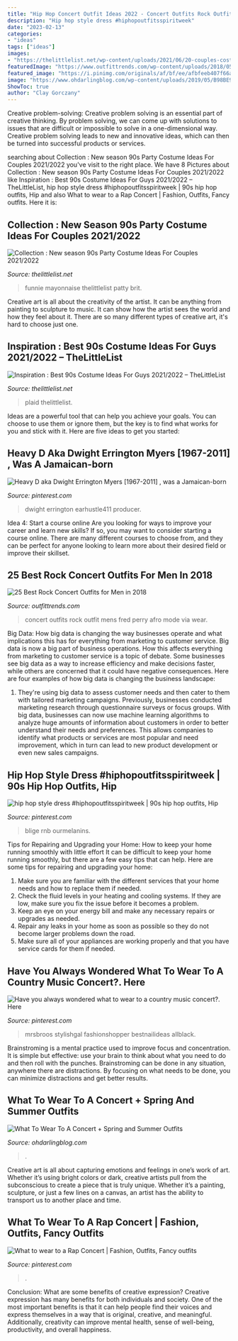 ```yaml
---
title: "Hip Hop Concert Outfit Ideas 2022 - Concert Outfits Rock Outfit Mens Fred Perry Afro Mode Via Wear"
description: "Hip hop style dress #hiphopoutfitsspiritweek"
date: "2023-02-13"
categories:
- "ideas"
tags: ["ideas"]
images:
- "https://thelittlelist.net/wp-content/uploads/2021/06/20-couples-costumes-for-kids-of-the-90s-90s-halloween-costumes-1.jpg"
featuredImage: "https://www.outfittrends.com/wp-content/uploads/2018/05/20-4.jpg"
featured_image: "https://i.pinimg.com/originals/af/bf/ee/afbfeeb407f66a6f119f4cda4dff2b2b.jpg"
image: "https://www.ohdarlingblog.com/wp-content/uploads/2019/05/B98BE9FC-7410-44AB-8A63-5FC79D30E586-1440x2160.jpg"
ShowToc: true
author: "Clay Gorczany"
---
```



Creative problem-solving:
Creative problem solving is an essential part of creative thinking. By problem solving, we can come up with solutions to issues that are difficult or impossible to solve in a one-dimensional way. Creative problem solving leads to new and innovative ideas, which can then be turned into successful products or services.

	

		
searching about Collection : New season 90s Party Costume Ideas For Couples 2021/2022 you've visit to the right place. We have 8 Pictures about Collection : New season 90s Party Costume Ideas For Couples 2021/2022 like Inspiration : Best 90s Costume Ideas For Guys 2021/2022 – TheLittleList, hip hop style dress #hiphopoutfitsspiritweek | 90s hip hop outfits, Hip and also What to wear to a Rap Concert | Fashion, Outfits, Fancy outfits. Here it is:
		
    
## Collection : New Season 90s Party Costume Ideas For Couples 2021/2022

<img loading=lazy src="https://thelittlelist.net/wp-content/uploads/2021/06/20-couples-costumes-for-kids-of-the-90s-90s-halloween-costumes-1.jpg" onerror="this.onerror=null;this.src='https://tse1.mm.bing.net/th?id=OIP.9uT2ThR69HkezanxjF224gHaFg&amp;pid=15.1';" alt="Collection : New season 90s Party Costume Ideas For Couples 2021/2022">

_Source: thelittlelist.net_

>funnie mayonnaise thelittlelist patty brit. 

	

Creative art is all about the creativity of the artist. It can be anything from painting to sculpture to music. It can show how the artist sees the world and how they feel about it. There are so many different types of creative art, it's hard to choose just one.

    
## Inspiration : Best 90s Costume Ideas For Guys 2021/2022 – TheLittleList

<img loading=lazy src="https://thelittlelist.net/wp-content/uploads/2021/06/grunge-guy-90s-rocker-rock-star-plaid-fancy-dress-up-1.jpg" onerror="this.onerror=null;this.src='https://tse3.mm.bing.net/th?id=OIP.2QGLwCvJlPiSy8kjbNKuWQAAAA&amp;pid=15.1';" alt="Inspiration : Best 90s Costume Ideas For Guys 2021/2022 – TheLittleList">

_Source: thelittlelist.net_

>plaid thelittlelist. 

	

Ideas are a powerful tool that can help you achieve your goals. You can choose to use them or ignore them, but the key is to find what works for you and stick with it. Here are five ideas to get you started: 

    
## Heavy D Aka Dwight Errington Myers [1967-2011] , Was A Jamaican-born

<img loading=lazy src="https://i.pinimg.com/originals/af/bf/ee/afbfeeb407f66a6f119f4cda4dff2b2b.jpg" onerror="this.onerror=null;this.src='https://tse4.mm.bing.net/th?id=OIP.lW7JwOu24E_QTsjVrUZIgAHaE7&amp;pid=15.1';" alt="Heavy D aka Dwight Errington Myers [1967-2011] , was a Jamaican-born">

_Source: pinterest.com_

>dwight errington earhustle411 producer. 

	

Idea 4: Start a course online
Are you looking for ways to improve your career and learn new skills? If so, you may want to consider starting a course online. There are many different courses to choose from, and they can be perfect for anyone looking to learn more about their desired field or improve their skillset.

    
## 25 Best Rock Concert Outfits For Men In 2018

<img loading=lazy src="https://www.outfittrends.com/wp-content/uploads/2018/05/20-4.jpg" onerror="this.onerror=null;this.src='https://tse3.mm.bing.net/th?id=OIP.bu8eqg5r-rZV77EdLtpPhgAAAA&amp;pid=15.1';" alt="25 Best Rock Concert Outfits for Men in 2018">

_Source: outfittrends.com_

>concert outfits rock outfit mens fred perry afro mode via wear. 

	

Big Data: How big data is changing the way businesses operate and what implications this has for everything from marketing to customer service.
Big data is now a big part of business operations. How this affects everything from marketing to customer service is a topic of debate. Some businesses see big data as a way to increase efficiency and make decisions faster, while others are concerned that it could have negative consequences. Here are four examples of how big data is changing the business landscape:
1) They're using big data to assess customer needs and then cater to them with tailored marketing campaigns. Previously, businesses conducted marketing research through questionnaire surveys or focus groups. With big data, businesses can now use machine learning algorithms to analyze huge amounts of information about customers in order to better understand their needs and preferences. This allows companies to identify what products or services are most popular and need improvement, which in turn can lead to new product development or even new sales campaigns.

    
## Hip Hop Style Dress #hiphopoutfitsspiritweek | 90s Hip Hop Outfits, Hip

<img loading=lazy src="https://i.pinimg.com/736x/b9/50/5a/b9505a84b422a7b9b3086f79ab99b82c.jpg" onerror="this.onerror=null;this.src='https://tse4.mm.bing.net/th?id=OIP.0EgR_QZU1MAUHrBBtl2xngHaJQ&amp;pid=15.1';" alt="hip hop style dress #hiphopoutfitsspiritweek | 90s hip hop outfits, Hip">

_Source: pinterest.com_

>blige rnb ourmelanins. 

	

Tips for Repairing and Upgrading your Home: How to keep your home running smoothly with little effort
It can be difficult to keep your home running smoothly, but there are a few easy tips that can help. Here are some tips for repairing and upgrading your home:
1. Make sure you are familiar with the different services that your home needs and how to replace them if needed.
2. Check the fluid levels in your heating and cooling systems. If they are low, make sure you fix the issue before it becomes a problem.
3. Keep an eye on your energy bill and make any necessary repairs or upgrades as needed.
4. Repair any leaks in your home as soon as possible so they do not become larger problems down the road.
5. Make sure all of your appliances are working properly and that you have service cards for them if needed.

    
## Have You Always Wondered What To Wear To A Country Music Concert?. Here

<img loading=lazy src="https://i.pinimg.com/474x/9b/72/a1/9b72a1c8bc156ead9105a89518bf4930.jpg" onerror="this.onerror=null;this.src='https://tse4.mm.bing.net/th?id=OIP._FwErW3t4eXa4FbSORtXwAAAAA&amp;pid=15.1';" alt="Have you always wondered what to wear to a country music concert?. Here">

_Source: pinterest.com_

>mrsbroos stylishgal fashionshopper bestnailideas allblack. 

	

Brainstroming is a mental practice used to improve focus and concentration. It is simple but effective: use your brain to think about what you need to do and then roll with the punches. Brainstroming can be done in any situation, anywhere there are distractions. By focusing on what needs to be done, you can minimize distractions and get better results.

    
## What To Wear To A Concert + Spring And Summer Outfits

<img loading=lazy src="https://www.ohdarlingblog.com/wp-content/uploads/2019/05/B98BE9FC-7410-44AB-8A63-5FC79D30E586-1440x2160.jpg" onerror="this.onerror=null;this.src='https://tse1.mm.bing.net/th?id=OIP.g1-DIkOWADOmEKt_cRNgHQHaLH&amp;pid=15.1';" alt="What To Wear To A Concert + Spring and Summer Outfits">

_Source: ohdarlingblog.com_

>. 

	

Creative art is all about capturing emotions and feelings in one’s work of art. Whether it’s using bright colors or dark, creative artists pull from the subconscious to create a piece that is truly unique. Whether it’s a painting, sculpture, or just a few lines on a canvas, an artist has the ability to transport us to another place and time.

    
## What To Wear To A Rap Concert | Fashion, Outfits, Fancy Outfits

<img loading=lazy src="https://i.pinimg.com/736x/bc/8d/5a/bc8d5aff03fa8d7cfb57b7339624bf5f.jpg" onerror="this.onerror=null;this.src='https://tse2.mm.bing.net/th?id=OIP.QKOskWNCCYLDZEEYZe7jjAHaHa&amp;pid=15.1';" alt="What to wear to a Rap Concert | Fashion, Outfits, Fancy outfits">

_Source: pinterest.com_

>. 

	

Conclusion: What are some benefits of creative expression?
Creative expression has many benefits for both individuals and society. One of the most important benefits is that it can help people find their voices and express themselves in a way that is original, creative, and meaningful. Additionally, creativity can improve mental health, sense of well-being, productivity, and overall happiness.

